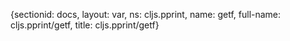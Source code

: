 {sectionid: docs, layout: var, ns: cljs.pprint, name: getf, full-name: cljs.pprint/getf,
  title: cljs.pprint/getf}
